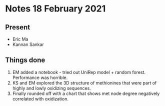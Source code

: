 # Notes 18 February 2021

## Present

- Eric Ma
- Kannan Sankar

## Things done

1. EM added a notebook - tried out UniRep model + random forest. Performance was horrible.
2. KS and EM explored the 3D structure of methionines that were part of highly and lowly oxidizing sequences.
3. Finally rounded off with a chart that shows met node degree negatively correlated with oxidization.
